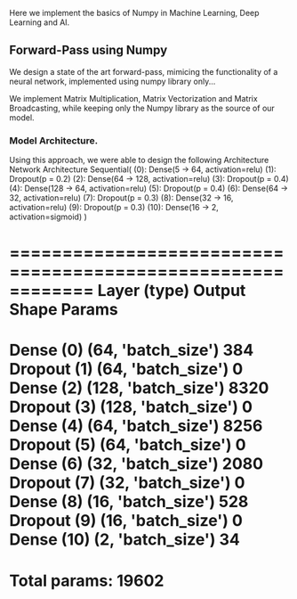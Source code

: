 Here we implement the basics of Numpy in Machine Learning, Deep Learning and AI.

## Forward-Pass using Numpy
We design a state of the art forward-pass, mimicing the functionality of a neural network, implemented using numpy library only...

We implement Matrix Multiplication, Matrix Vectorization and Matrix Broadcasting, while keeping only the Numpy library as the source of our model.

### Model Architecture.
Using this approach, we were able to design the following Architecture
Network Architecture
Sequential(
  (0): Dense(5 -> 64, activation=relu)
  (1): Dropout(p = 0.2)
  (2): Dense(64 -> 128, activation=relu)
  (3): Dropout(p = 0.4)
  (4): Dense(128 -> 64, activation=relu)
  (5): Dropout(p = 0.4)
  (6): Dense(64 -> 32, activation=relu)
  (7): Dropout(p = 0.3)
  (8): Dense(32 -> 16, activation=relu)
  (9): Dropout(p = 0.3)
  (10): Dense(16 -> 2, activation=sigmoid)
)

============================================================
Layer (type)              Output Shape         Params
============================================================
Dense (0)                (64, 'batch_size')  384
Dropout (1)              (64, 'batch_size')  0
Dense (2)                (128, 'batch_size') 8320
Dropout (3)              (128, 'batch_size') 0
Dense (4)                (64, 'batch_size')  8256
Dropout (5)              (64, 'batch_size')  0
Dense (6)                (32, 'batch_size')  2080
Dropout (7)              (32, 'batch_size')  0
Dense (8)                (16, 'batch_size')  528
Dropout (9)              (16, 'batch_size')  0
Dense (10)               (2, 'batch_size')   34
============================================================
Total params: 19602
============================================================
